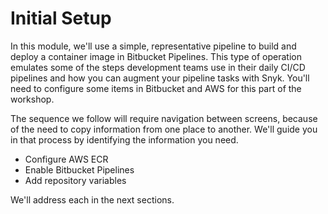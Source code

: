 # Initial Setup

In this module, we'll use a simple, representative pipeline to build and deploy a container image in Bitbucket Pipelines.  This type of operation emulates some of the steps development teams use in their daily CI/CD pipelines and how you can augment your pipeline tasks with Snyk.  You'll need to configure some items in Bitbucket and AWS for this part of the workshop.

The sequence we follow will require navigation between screens, because of the need to copy information from one place to another.  We'll guide you in that process by identifying the information you need.

* Configure AWS ECR
* Enable Bitbucket Pipelines
* Add repository variables

We'll address each in the next sections.
